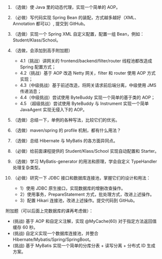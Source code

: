1. （选做）使 Java 里的动态代理，实现一个简单的 AOP。
2. （必做）写代码实现 Spring Bean 的装配，方式越多越好（XML、Annotation 都可以）, 提交到 GitHub。
3. （选做）实现一个 Spring XML 自定义配置，配置一组 Bean，例如：Student/Klass/School。

4. （选做，会添加到高手附加题）
    - 4.1（挑战）讲网关的 frontend/backend/filter/router 线程池都改造成 Spring 配置方式；
    - 4.2（挑战）基于 AOP 改造 Netty 网关，filter 和 router 使用 AOP 方式实现；
    - 4.3（中级挑战）基于前述改造，将网关请求前后端分离，中级使用 JMS 传递消息；
    - 4.4（中级挑战）尝试使用 ByteBuddy 实现一个简单的基于类的 AOP；
    - 4.5 （超级挑战）尝试使用 ByteBuddy 与 Instrument 实现一个简单 JavaAgent 实现无侵入下的 AOP。

5. （选做）总结一下，单例的各种写法，比较它们的优劣。
6. （选做）maven/spring 的 profile 机制，都有什么用法？
7. （选做）总结 Hibernate 与 MyBatis 的各方面异同点。
8. （必做）给前面课程提供的 Student/Klass/School 实现自动配置和 Starter。
9. （选做）学习 MyBatis-generator 的用法和原理，学会自定义 TypeHandler 处理复杂类型。
10. （必做）研究一下 JDBC 接口和数据库连接池，掌握它们的设计和用法：
    - 1）使用 JDBC 原生接口，实现数据库的增删改查操作。
    - 2）使用事务，PrepareStatement 方式，批处理方式，改进上述操作。
    - 3）配置 Hikari 连接池，改进上述操作。提交代码到 GitHub。

附加题（可以后面上完数据库的课再考虑做）：
- (挑战) 基于 AOP 和自定义注解，实现 @MyCache(60) 对于指定方法返回值缓存 60 秒。
- (挑战) 自定义实现一个数据库连接池，并整合 Hibernate/Mybatis/Spring/SpringBoot。
- (挑战) 基于 MyBatis 实现一个简单的分库分表 + 读写分离 + 分布式 ID 生成方案。